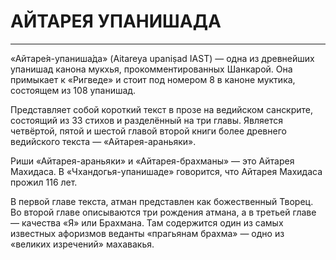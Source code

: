 # АЙТАРЕЯ УПАНИШАДА 


---
«Айтаре́я-упаниша́да» (Aitareya upaniṣad IAST) — одна из древнейших упанишад канона мукхья, прокомментированных Шанкарой. Она примыкает к «Ригведе» и стоит под номером 8 в каноне муктика, состоящем из 108 упанишад.

Представляет собой короткий текст в прозе на ведийском санскрите, состоящий из 33 стихов и разделённый на три главы. Является четвёртой, пятой и шестой главой второй книги более древнего ведийского текста — «Айтарея-араньяки».

Риши «Айтарея-араньяки» и «Айтарея-брахманы» — это Айтарея Махидаса. В «Чхандогья-упанишаде» говорится, что Айтарея Махидаса прожил 116 лет.

В первой главе текста, атман представлен как божественный Творец. Во второй главе описываются три рождения атмана, а в третьей главе — качества «Я» или Брахмана. Там содержится один из самых известных афоризмов веданты «прагьянам брахма» — одно из «великих изречений» махавакья.
